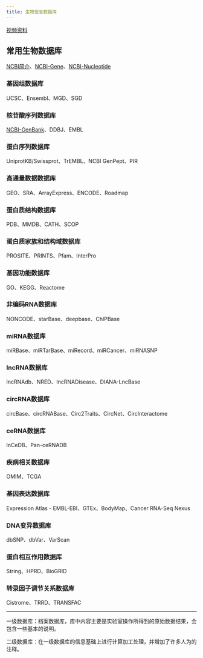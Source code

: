 ```yaml
---
title: 生物信息数据库
---
```


[视频资料](https://www.bilibili.com/video/BV19f4y1s78y?p=2)

## 常用生物数据库

[NCBI简介](/note/2021/10/10/生物数据库-ncbi/)、[NCBI-Gene](/note/2021/10/09/生物数据库-ncbi-gene/)、[NCBI-Nucleotide](/note/2021/10/09/生物数据库-ncbi-gene-nucleotide/)

### 基因组数据库

UCSC、Ensembl、MGD、SGD

### 核苷酸序列数据库

[NCBI-GenBank](/note/2021/10/11/生物数据库-ncbi-gene-genbank/)、DDBJ、EMBL

### 蛋白序列数据库

UniprotKB/Swissprot、TrEMBL、NCBI GenPept、PIR

### 高通量数据数据库

GEO、SRA、ArrayExpress、ENCODE、Roadmap

### 蛋白质结构数据库

PDB、MMDB、CATH、SCOP

### 蛋白质家族和结构域数据库

PROSITE、PRINTS、Pfam、InterPro

### 基因功能数据库

GO、KEGG、Reactome

### 非编码RNA数据库

NONCODE、starBase、deepbase、ChlPBase

### miRNA数据库

miRBase、miRTarBase、miRecord、miRCancer、miRNASNP

### IncRNA数据库

IncRNAdb、NRED、IncRNADisease、DIANA-LncBase

### circRNA数据库

circBase、circRNABase、Circ2Traits、CircNet、CircInteractome

### ceRNA数据库

InCeDB、Pan-ceRNADB

### 疾病相关数据库

OMIM、TCGA

### 基因表达数据库

Expression Atlas - EMBL-EBI、GTEx、BodyMap、Cancer RNA-Seq Nexus

### DNA变异数据库

dbSNP、dbVar、VarScan

### 蛋白相互作用数据库

String、HPRD、BioGRID

### 转录因子调节关系数据库

Cistrome、TRRD、TRANSFAC

------

一级数据库：档案数据库，库中内容主要是实验室操作所得到的原始数据结果，会包含一些基本的说明。

二级数据库：在一级数据库的信息基础上进行计算加工处理，并增加了许多人为的注释。


